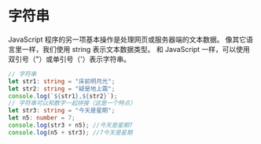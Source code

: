 # 字符串

JavaScript 程序的另一项基本操作是处理网页或服务器端的文本数据。 像其它语言里一样，我们使用 string 表示文本数据类型。 和 JavaScript 一样，可以使用双引号（"）或单引号（'）表示字符串。

```ts
// 字符串
let str1: string = "床前明月光";
let str2: string = "疑是地上霜";
console.log(`${str1},${str2}`);
// 字符串可以和数字一起拼接（这是一个特点）
let str3: string = "今天是星期";
let n5: number = 7;
console.log(str3 + n5); //今天是星期7
console.log(n5 + str3); //7今天是星期
```

